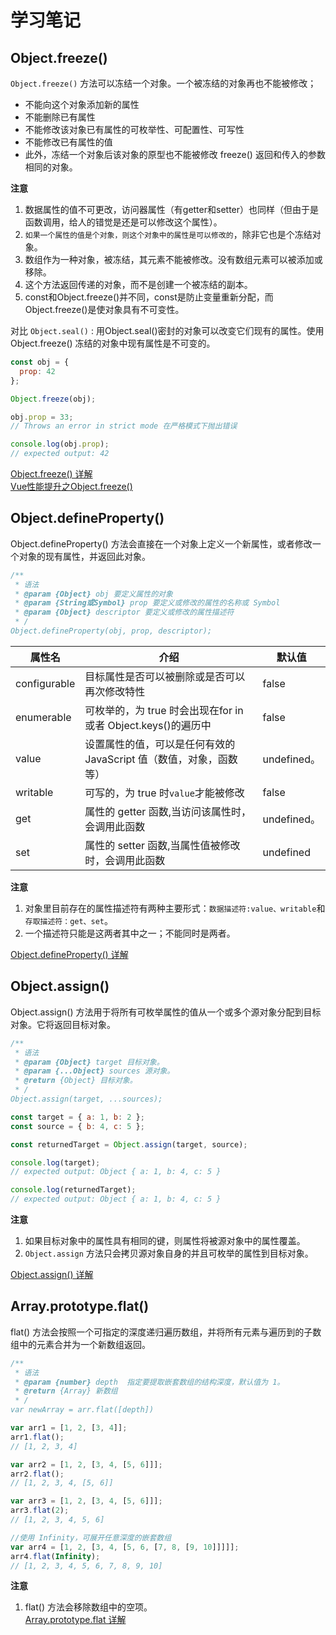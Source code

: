 # 学习笔记

## Object.freeze()

`Object.freeze()` 方法可以冻结一个对象。一个被冻结的对象再也不能被修改；
- 不能向这个对象添加新的属性 
- 不能删除已有属性
- 不能修改该对象已有属性的可枚举性、可配置性、可写性
- 不能修改已有属性的值
- 此外，冻结一个对象后该对象的原型也不能被修改
freeze() 返回和传入的参数相同的对象。

**注意** <Badge text="注意"/>
1. 数据属性的值不可更改，访问器属性（有getter和setter）也同样（但由于是函数调用，给人的错觉是还是可以修改这个属性）。  
2. `如果一个属性的值是个对象，则这个对象中的属性是可以修改的`，除非它也是个冻结对象。
3. 数组作为一种对象，被冻结，其元素不能被修改。没有数组元素可以被添加或移除。
4. 这个方法返回传递的对象，而不是创建一个被冻结的副本。  
5. const和Object.freeze()并不同，const是防止变量重新分配，而Object.freeze()是使对象具有不可变性。

对比 `Object.seal()` : 用Object.seal()密封的对象可以改变它们现有的属性。使用Object.freeze() 冻结的对象中现有属性是不可变的。  
```js
const obj = {
  prop: 42
};

Object.freeze(obj);

obj.prop = 33;
// Throws an error in strict mode 在严格模式下抛出错误

console.log(obj.prop);
// expected output: 42
``` 
[Object.freeze() 详解](https://developer.mozilla.org/zh-CN/docs/Web/JavaScript/Reference/Global_Objects/Object/freeze)  
[Vue性能提升之Object.freeze()](https://juejin.cn/post/6844903922469961741)


## Object.defineProperty() 
Object.defineProperty() 方法会直接在一个对象上定义一个新属性，或者修改一个对象的现有属性，并返回此对象。
```js
/**
 * 语法
 * @param {Object} obj 要定义属性的对象
 * @param {String或Symbol} prop 要定义或修改的属性的名称或 Symbol
 * @param {Object} descriptor 要定义或修改的属性描述符 
 * /
Object.defineProperty(obj, prop, descriptor);
```
| 属性名        | 介绍           | 默认值     |
| ---------    |   ---------   | ---------- |
| configurable | 目标属性是否可以被删除或是否可以再次修改特性    | false       |
| enumerable   | 可枚举的，为 true 时会出现在for in 或者 Object.keys()的遍历中     | false        |
| value        | 设置属性的值，可以是任何有效的 JavaScript 值（数值，对象，函数等）     | undefined。        |
| writable     | 可写的，为 true 时`value`才能被修改     | false        |
| get          | 属性的 getter 函数,当访问该属性时，会调用此函数 | undefined。        |
| set         | 属性的 setter 函数,当属性值被修改时，会调用此函数 | undefined        |

**注意** <Badge text="注意"/>
1. 对象里目前存在的属性描述符有两种主要形式：`数据描述符:value、writable`和
`存取描述符：get、set`。
2. 一个描述符只能是这两者其中之一；不能同时是两者。


[Object.defineProperty() 详解](https://developer.mozilla.org/zh-CN/docs/Web/JavaScript/Reference/Global_Objects/Object/defineProperty)  


## Object.assign()
Object.assign() 方法用于将所有可枚举属性的值从一个或多个源对象分配到目标对象。它将返回目标对象。
```js
/**
 * 语法
 * @param {Object} target 目标对象。
 * @param {...Object} sources 源对象。
 * @return {Object} 目标对象。
 * /
Object.assign(target, ...sources);
```
```js
const target = { a: 1, b: 2 };
const source = { b: 4, c: 5 };

const returnedTarget = Object.assign(target, source);

console.log(target);
// expected output: Object { a: 1, b: 4, c: 5 }

console.log(returnedTarget);
// expected output: Object { a: 1, b: 4, c: 5 }
```
**注意** <Badge text="注意"/>
1. 如果目标对象中的属性具有相同的键，则属性将被源对象中的属性覆盖。
2. `Object.assign` 方法只会拷贝源对象自身的并且可枚举的属性到目标对象。 


[Object.assign() 详解](https://developer.mozilla.org/zh-CN/docs/Web/JavaScript/Reference/Global_Objects/Object/assign)  


## Array.prototype.flat()
flat() 方法会按照一个可指定的深度递归遍历数组，并将所有元素与遍历到的子数组中的元素合并为一个新数组返回。
```js
/**
 * 语法
 * @param {number} depth  指定要提取嵌套数组的结构深度，默认值为 1。
 * @return {Array} 新数组
 * /
var newArray = arr.flat([depth])
```
```js
var arr1 = [1, 2, [3, 4]];
arr1.flat();
// [1, 2, 3, 4]

var arr2 = [1, 2, [3, 4, [5, 6]]];
arr2.flat();
// [1, 2, 3, 4, [5, 6]]

var arr3 = [1, 2, [3, 4, [5, 6]]];
arr3.flat(2);
// [1, 2, 3, 4, 5, 6]

//使用 Infinity，可展开任意深度的嵌套数组
var arr4 = [1, 2, [3, 4, [5, 6, [7, 8, [9, 10]]]]];
arr4.flat(Infinity);
// [1, 2, 3, 4, 5, 6, 7, 8, 9, 10]


```
**注意** <Badge text="注意"/>
1. flat() 方法会移除数组中的空项。  
[Array.prototype.flat 详解](https://developer.mozilla.org/zh-CN/docs/Web/JavaScript/Reference/Global_Objects/Array/flat)  


